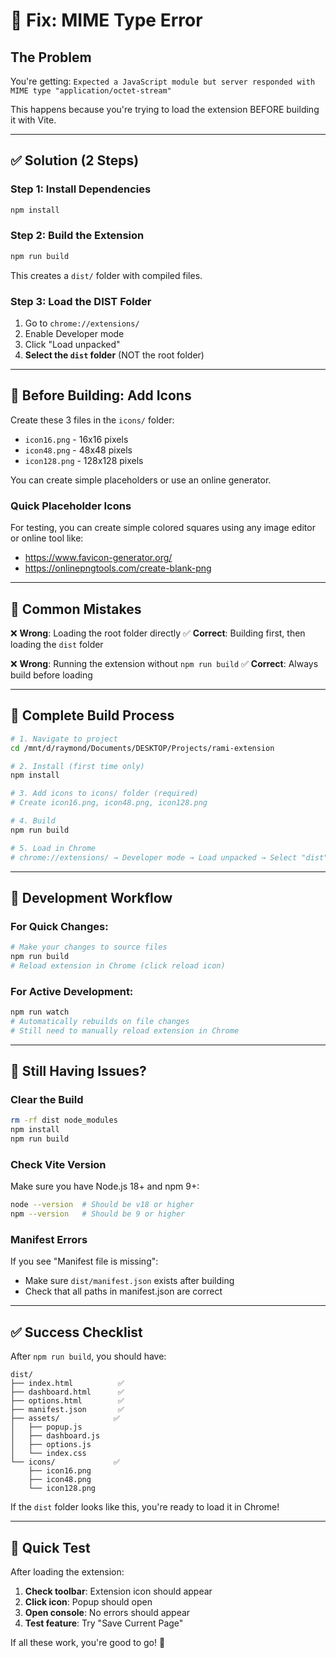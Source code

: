 # 🔧 Fix: MIME Type Error

## The Problem

You're getting: `Expected a JavaScript module but server responded with MIME type "application/octet-stream"`

This happens because you're trying to load the extension BEFORE building it with Vite.

---

## ✅ Solution (2 Steps)

### Step 1: Install Dependencies

```bash
npm install
```

### Step 2: Build the Extension

```bash
npm run build
```

This creates a `dist/` folder with compiled files.

### Step 3: Load the DIST Folder

1. Go to `chrome://extensions/`
2. Enable Developer mode
3. Click "Load unpacked"
4. **Select the `dist` folder** (NOT the root folder)

---

## 🎨 Before Building: Add Icons

Create these 3 files in the `icons/` folder:
- `icon16.png` - 16x16 pixels
- `icon48.png` - 48x48 pixels
- `icon128.png` - 128x128 pixels

You can create simple placeholders or use an online generator.

### Quick Placeholder Icons

For testing, you can create simple colored squares using any image editor or online tool like:
- https://www.favicon-generator.org/
- https://onlinepngtools.com/create-blank-png

---

## 🚨 Common Mistakes

❌ **Wrong**: Loading the root folder directly
✅ **Correct**: Building first, then loading the `dist` folder

❌ **Wrong**: Running the extension without `npm run build`
✅ **Correct**: Always build before loading

---

## 📝 Complete Build Process

```bash
# 1. Navigate to project
cd /mnt/d/raymond/Documents/DESKTOP/Projects/rami-extension

# 2. Install (first time only)
npm install

# 3. Add icons to icons/ folder (required)
# Create icon16.png, icon48.png, icon128.png

# 4. Build
npm run build

# 5. Load in Chrome
# chrome://extensions/ → Developer mode → Load unpacked → Select "dist" folder
```

---

## 🔄 Development Workflow

### For Quick Changes:
```bash
# Make your changes to source files
npm run build
# Reload extension in Chrome (click reload icon)
```

### For Active Development:
```bash
npm run watch
# Automatically rebuilds on file changes
# Still need to manually reload extension in Chrome
```

---

## 🐛 Still Having Issues?

### Clear the Build

```bash
rm -rf dist node_modules
npm install
npm run build
```

### Check Vite Version

Make sure you have Node.js 18+ and npm 9+:
```bash
node --version  # Should be v18 or higher
npm --version   # Should be 9 or higher
```

### Manifest Errors

If you see "Manifest file is missing":
- Make sure `dist/manifest.json` exists after building
- Check that all paths in manifest.json are correct

---

## ✅ Success Checklist

After `npm run build`, you should have:

```
dist/
├── index.html          ✅
├── dashboard.html      ✅
├── options.html        ✅
├── manifest.json       ✅
├── assets/            ✅
│   ├── popup.js
│   ├── dashboard.js
│   ├── options.js
│   └── index.css
└── icons/             ✅
    ├── icon16.png
    ├── icon48.png
    └── icon128.png
```

If the `dist` folder looks like this, you're ready to load it in Chrome!

---

## 🎯 Quick Test

After loading the extension:

1. **Check toolbar**: Extension icon should appear
2. **Click icon**: Popup should open
3. **Open console**: No errors should appear
4. **Test feature**: Try "Save Current Page"

If all these work, you're good to go! 🚀
